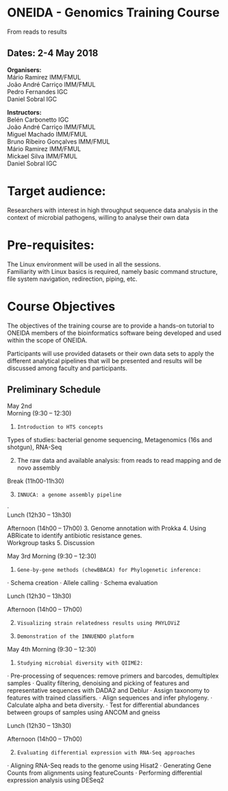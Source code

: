 # ONEIDA - Genomics Training Course 
From reads to results

 
## Dates: 2-4 May 2018
 
**Organisers:**
<br>Mário Ramirez            IMM/FMUL
<br>João André Carriço        IMM/FMUL
<br>Pedro Fernandes         IGC
<br>Daniel Sobral            IGC

**Instructors:**
<br>Belén Carbonetto        IGC
<br>João André Carriço        IMM/FMUL
<br>Miguel Machado        IMM/FMUL
<br>Bruno Ribeiro Gonçalves    IMM/FMUL
<br>Mário Ramirez            IMM/FMUL
<br>Mickael Silva            IMM/FMUL
<br>Daniel Sobral            IGC
 
# Target audience:
Researchers with interest in high throughput sequence data analysis in the context of microbial pathogens, willing to analyse their own data
 
# Pre-requisites:
The Linux environment will be used in all the sessions. 
<br>Familiarity with Linux basics is required, namely basic command structure, file system navigation, redirection, piping, etc.

# Course Objectives
The objectives of the training course are to provide a hands-on tutorial to ONEIDA members of the bioinformatics software being developed and used within the scope of ONEIDA.
 
Participants will use provided datasets or their own data sets to apply the different analytical pipelines that will be presented and results will be discussed among faculty and participants. 
 
## Preliminary Schedule 
 
May 2nd              
Morning  (9:30 – 12:30)
1.     Introduction to HTS concepts
Types of studies: bacterial genome sequencing, Metagenomics (16s and shotgun), RNA-Seq

2. The raw data and available analysis: from reads to read mapping and de novo assembly  

Break (11h00-11h30)

3.     INNUCA: a genome assembly pipeline
·       
Lunch (12h30 – 13h30)

Afternoon (14h00 – 17h00)
3.     Genome annotation with Prokka
4.     Using ABRicate to identify antibiotic resistance genes.   
  Workgroup tasks
5.     Discussion
  
May 3rd 
Morning  (9:30 – 12:30)

1.     Gene-by-gene methods (chewBBACA) for Phylogenetic inference:
·      Schema creation
·      Allele calling
·      Schema evaluation

Lunch (12h30 – 13h30)

Afternoon (14h00 – 17h00)

2.     Visualizing strain relatedness results using PHYLOViZ
3.     Demonstration of the INNUENDO platform

May 4th
Morning  (9:30 – 12:30)
 
1.     Studying microbial diversity with QIIME2:
·      Pre-processing of sequences: remove primers and barcodes, demultiplex
samples
·      Quality filtering, denoising and picking of features and representative
sequences with DADA2 and Deblur
·      Assign taxonomy to features with trained classifiers.
·      Align sequences and infer phylogeny.
·      Calculate alpha and beta diversity.
·      Test for differential abundances between groups of samples using ANCOM and gneiss

Lunch (12h30 – 13h30)

Afternoon (14h00 – 17h00)

2.     Evaluating differential expression with RNA-Seq approaches
·       Aligning RNA-Seq reads to the genome using Hisat2
·       Generating Gene Counts from alignments using featureCounts
· Performing differential expression analysis using DESeq2
